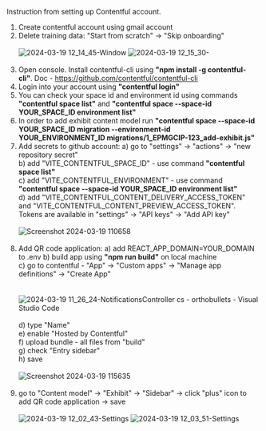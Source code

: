 Instruction from setting up Contentful account.

1. Create contentful account using gmail account
2. Delete training data: "Start from scratch" -> "Skip onboarding"<br><br>
![2024-03-19 12_14_45-Window](https://github.com/epam/epmgcip-chaperone.contentful/assets/18456022/84f83035-bdf9-4aac-89c5-ebbf851a034b)
![2024-03-19 12_15_30-](https://github.com/epam/epmgcip-chaperone.contentful/assets/18456022/8c8d9b53-5231-4784-b568-24d6aad1d233)
<br><br>
4. Open console. Install contentful-cli using <b>"npm install -g contentful-cli"</b>. Doc - https://github.com/contentful/contentful-cli
5. Login into your account using <b>"contentful login"</b>
6. You can check your space id and environment id using commands <b>"contentful space list"</b> and <b>"contentful space --space-id YOUR_SPACE_ID environment list"</b>
7. In order to add exhibit content model run <b>"contentful space --space-id YOUR_SPACE_ID migration --environment-id YOUR_ENVIRONMENT_ID migrations/1_EPMGCIP-123_add-exhibit.js"</b>
8. Add secrets to github account:
 a) go to "settings" -> "actions" -> "new repository secret"<br>
 b) add "VITE_CONTENTFUL_SPACE_ID" - use command <b>"contentful space list"</b><br>
 c) add "VITE_CONTENTFUL_ENVIRONMENT" - use command <b>"contentful space --space-id YOUR_SPACE_ID environment list"</b><br>
 d) add "VITE_CONTENTFUL_CONTENT_DELIVERY_ACCESS_TOKEN" and "VITE_CONTENTFUL_CONTENT_PREVIEW_ACCESS_TOKEN". Tokens are available in "settings" -> "API keys" -> "Add API key"
<br><br>
![Screenshot 2024-03-19 110658](https://github.com/epam/epmgcip-chaperone.contentful/assets/18456022/a3d58f10-4585-4656-9eee-a71aa5db8361)
<br><br>
10. Add QR code application:
 a) add REACT_APP_DOMAIN=YOUR_DOMAIN to .env
 b) build app using <b>"npm run build"</b> on local machine<br>
 c) go to contentful - "App" -> "Custom apps" -> "Manage app definitions" -> "Create App"<br>
 <br><br>
![2024-03-19 11_26_24-NotificationsController cs - orthobullets - Visual Studio Code](https://github.com/epam/epmgcip-chaperone.contentful/assets/18456022/fee55b62-3671-4895-b6c3-8370b0b4d21e)
<br><br>
 d) type "Name"<br>
 e) enable "Hosted by Contentful"<br>
 f) upload bundle - all files from "build"<br>
 g) check "Entry sidebar"<br>
 h) save<br><br>
![Screenshot 2024-03-19 115635](https://github.com/epam/epmgcip-chaperone.contentful/assets/18456022/9daf8175-9e77-4a0b-ae57-d2cdad5ea142)
<br><br>
12. go to "Content model" -> "Exhibit" -> "Sidebar" -> click "plus" icon to add QR code application -> save
<br><br>
![2024-03-19 12_02_43-Settings](https://github.com/epam/epmgcip-chaperone.contentful/assets/18456022/347765e8-b8fe-493f-aa69-41af1ea88f21)
![2024-03-19 12_03_51-Settings](https://github.com/epam/epmgcip-chaperone.contentful/assets/18456022/51c1c81c-a0ee-417c-b647-ed7abf40c20e)
